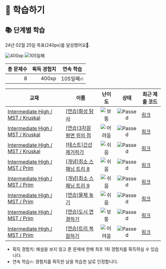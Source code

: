 # 📖 학습하기

## 📚 단계별 학습
24년 02월 25일 목표(240px)를 달성했어요🥳.

![400xp](https://img.shields.io/badge/EXP-400xp-%235cb85c.svg?for-the-badge)
![105일째](https://img.shields.io/badge/연속학습-105일째-%23E34F26.svg?for-the-badge)

|총 문제수|획득 경험치|연속 학습|
|---:|---:|---|
8|400xp|105일째🔥|

|교재|이름|난이도|상태|최근 제출 코드|
|---|---|:---:|:---:|---|
|[Intermediate High / MST / Kruskal](https://www.codetree.ai/missions?missionId=9)|[[연습]화성 탐사](https://www.codetree.ai/missions/9/problems/explore-mars)|![보통][medium]|![Passed][passed]|[링크](https://github.com/Rynf0rce/codetree-TILs/blob/main/240225/%ED%99%94%EC%84%B1%20%ED%83%90%EC%82%AC/explore-mars.java)|
|[Intermediate High / MST / Kruskal](https://www.codetree.ai/missions?missionId=9)|[[연습]3차원 평면 위의 점](https://www.codetree.ai/missions/9/problems/point-on-a-three-dimensional-plane)|![어려움][hard]|![Passed][passed]|[링크](https://github.com/Rynf0rce/codetree-TILs/blob/main/240225/3%EC%B0%A8%EC%9B%90%20%ED%8F%89%EB%A9%B4%20%EC%9C%84%EC%9D%98%20%EC%A0%90/point-on-a-three-dimensional-plane.java)|
|[Intermediate High / MST / Kruskal](https://www.codetree.ai/missions?missionId=9)|[[테스트]간선 제거하기](https://www.codetree.ai/missions/9/problems/delete-edge)|![쉬움][easy]|![Passed][passed]|[링크](https://github.com/Rynf0rce/codetree-TILs/blob/main/240225/%EA%B0%84%EC%84%A0%20%EC%A0%9C%EA%B1%B0%ED%95%98%EA%B8%B0/delete-edge.java)|
|[Intermediate High / MST / Prim](https://www.codetree.ai/missions?missionId=9)|[[개념]최소 스패닝 트리 8](https://www.codetree.ai/missions/9/problems/minimum-spanning-tree-8)|![쉬움][easy]|![Passed][passed]|[링크](https://github.com/Rynf0rce/codetree-TILs/blob/main/240225/%EC%B5%9C%EC%86%8C%20%EC%8A%A4%ED%8C%A8%EB%8B%9D%20%ED%8A%B8%EB%A6%AC%208/minimum-spanning-tree-8.java)|
|[Intermediate High / MST / Prim](https://www.codetree.ai/missions?missionId=9)|[[개념]최소 스패닝 트리 9](https://www.codetree.ai/missions/9/problems/minimum-spanning-tree-9)|![쉬움][easy]|![Passed][passed]|[링크](https://github.com/Rynf0rce/codetree-TILs/blob/main/240225/%EC%B5%9C%EC%86%8C%20%EC%8A%A4%ED%8C%A8%EB%8B%9D%20%ED%8A%B8%EB%A6%AC%209/minimum-spanning-tree-9.java)|
|[Intermediate High / MST / Prim](https://www.codetree.ai/missions?missionId=9)|[[연습]물체 놓기](https://www.codetree.ai/missions/9/problems/place-object)|![쉬움][easy]|![Passed][passed]|[링크](https://github.com/Rynf0rce/codetree-TILs/blob/main/240225/%EB%AC%BC%EC%B2%B4%20%EB%86%93%EA%B8%B0/place-object.java)|
|[Intermediate High / MST / Prim](https://www.codetree.ai/missions?missionId=9)|[[연습]도시 연결하기](https://www.codetree.ai/missions/9/problems/connecting-cities)|![보통][medium]|![Passed][passed]|[링크](https://github.com/Rynf0rce/codetree-TILs/blob/main/240225/%EB%8F%84%EC%8B%9C%20%EC%97%B0%EA%B2%B0%ED%95%98%EA%B8%B0/connecting-cities.java)|
|[Intermediate High / MST / Prim](https://www.codetree.ai/missions?missionId=9)|[[연습]트리 복원하기](https://www.codetree.ai/missions/9/problems/restore-tree)|![어려움][hard]|![Passed][passed]|[링크](https://github.com/Rynf0rce/codetree-TILs/blob/main/240225/%ED%8A%B8%EB%A6%AC%20%EB%B3%B5%EC%9B%90%ED%95%98%EA%B8%B0/restore-tree.java)|


* 획득 경험치: 해설을 보지 않고 푼 문제에 한해 최초 1회 경험치를 획득하실 수 있습니다.
* 연속 학습🔥: 경험치를 획득한 날을 학습한 날로 인정합니다.










[b5]: https://img.shields.io/badge/Bronze_5-%235D3E31.svg
[b4]: https://img.shields.io/badge/Bronze_4-%235D3E31.svg
[b3]: https://img.shields.io/badge/Bronze_3-%235D3E31.svg
[b2]: https://img.shields.io/badge/Bronze_2-%235D3E31.svg
[b1]: https://img.shields.io/badge/Bronze_1-%235D3E31.svg
[s5]: https://img.shields.io/badge/Silver_5-%23394960.svg
[s4]: https://img.shields.io/badge/Silver_4-%23394960.svg
[s3]: https://img.shields.io/badge/Silver_3-%23394960.svg
[s2]: https://img.shields.io/badge/Silver_2-%23394960.svg
[s1]: https://img.shields.io/badge/Silver_1-%23394960.svg
[g5]: https://img.shields.io/badge/Gold_5-%23FFC433.svg
[g4]: https://img.shields.io/badge/Gold_4-%23FFC433.svg
[g3]: https://img.shields.io/badge/Gold_3-%23FFC433.svg
[g2]: https://img.shields.io/badge/Gold_2-%23FFC433.svg
[g1]: https://img.shields.io/badge/Gold_1-%23FFC433.svg
[p5]: https://img.shields.io/badge/Platinum_5-%2376DDD8.svg
[p4]: https://img.shields.io/badge/Platinum_4-%2376DDD8.svg
[p3]: https://img.shields.io/badge/Platinum_3-%2376DDD8.svg
[p2]: https://img.shields.io/badge/Platinum_2-%2376DDD8.svg
[p1]: https://img.shields.io/badge/Platinum_1-%2376DDD8.svg
[passed]: https://img.shields.io/badge/Passed-%23009D27.svg
[failed]: https://img.shields.io/badge/Failed-%23D24D57.svg
[easy]: https://img.shields.io/badge/쉬움-%235cb85c.svg?for-the-badge
[medium]: https://img.shields.io/badge/보통-%23FFC433.svg?for-the-badge
[hard]: https://img.shields.io/badge/어려움-%23D24D57.svg?for-the-badge